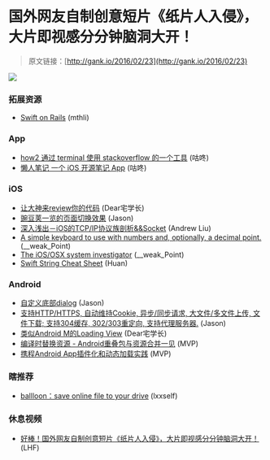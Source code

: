 # 国外网友自制创意短片《纸片人入侵》，大片即视感分分钟脑洞大开！

> 原文链接：[http://gank.io/2016/02/23](http://gank.io/2016/02/23)

![](http://ww4.sinaimg.cn/large/7a8aed7bjw1f19241kkpwj20f00hfabt.jpg)

### 拓展资源

* [Swift on Rails](https://github.com/necolt/Swifton) (mthli)

### App

* [how2 通过 terminal 使用 stackoverflow 的一个工具](https://github.com/santinic/how2) (咕咚)
* [懒人笔记 一个 iOS 开源笔记 App](https://github.com/tangqi92/SuperNote) (咕咚)

### iOS

* [让大神来review你的代码](http://reviewcode.cn/) (Dear宅学长)
* [豌豆荚一览的页面切换效果](https://github.com/bawn/LCSpreadTransition) (Jason)
* [深入浅出－iOS的TCP/IP协议族剖析&amp;&amp;Socket](http://www.jianshu.com/p/cc756016243b?hmsr=toutiao.io&amp) (Andrew Liu)
* [A simple keyboard to use with numbers and, optionally, a decimal point.](https://github.com/matmartinez/MMNumberKeyboard) (__weak_Point)
* [The iOS/OSX system investigator](https://github.com/perfaram/PFSystemKit) (__weak_Point)
* [Swift String Cheat Sheet](http://useyourloaf.com/blog/swift) (Huan)

### Android

* [自定义底部dialog](https://github.com/rebus007/BottomDialog) (Jason)
* [支持HTTP/HTTPS, 自动维持Cookie, 异步/同步请求, 大文件/多文件上传, 文件下载; 支持304缓存, 302/303重定向, 支持代理服务器.](https://github.com/Y0LANDA/NoHttp) (Jason)
* [类似Android M的Loading View](https://github.com/TomWithJerry/CoolAndroidAnim) (Dear宅学长)
* [编译时替换资源 - Android重叠包与资源合并一见](http://blog.zhaiyifan.cn/2016/02/18/android) (MVP)
* [携程Android App插件化和动态加载实践](http://mp.weixin.qq.com/s?__biz=MzA3ODg4MDk0Ng==&amp) (MVP)

### 瞎推荐

* [ballloon：save online file to your drive](http://ballloon.com/start) (lxxself)

### 休息视频

* [好棒！国外网友自制创意短片《纸片人入侵》，大片即视感分分钟脑洞大开！](http://video.weibo.com/show?fid=1034) (LHF)

